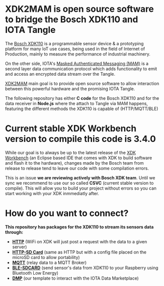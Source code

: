 # XDK2MAM is open source software to bridge the Bosch XDK110 and IOTA Tangle

The [Bosch XDK110](https://xdk.bosch-connectivity.com) is a programmable sensor device & a prototyping platform for many IoT use cases, being used in the field of Internet of Production, mainly to measure the performance of industrial machinery.

On the other side, IOTA's [Masked Authenticated Messaging (MAM)](https://blog.iota.org/introducing-masked-authenticated-messaging-e55c1822d50e) is a second layer data communication protocol which adds functionality to emit and access an encrypted data stream over the Tangle.

[XDK2MAM](https://xdk2mam.io) main goal is to provide open source software to allow interaction between this powerful hardware and the promising IOTA Tangle.

The following repository has either **C code** for the Bosch XDK110 and for the data receiver in **Node.js** where the attach to Tangle via MAM happens, featuring the different methods the XDK110 is capable of (HTTP/MQTT/BLE)

# Current stable XDK Workbench version to compile this code is 3.4.0

While our goal is to always be up to the latest release of the [XDK Workbench](https://xdk.bosch-connectivity.com/software-downloads) (an Eclipse based IDE that comes with XDK to build software and flash it to the hardware), changes made by the Bosch team from release to release tend to leave our code with some compilation errors. 

This is an issue **we are reviewing actively with Bosch XDK team**. Until we sync we recommend to use our so called **CSVC** (current stable version to compile). This will allow you to build your project without errors so you can start working with your XDK inmmediatly after.

# How do you want to connect?

**This repository has packages for the XDK110 to stream its sensors data through:**

- **[HTTP](https://github.com/xdk2mam/xdk2mam/tree/master/http)** (WiFi on XDK will just post a request with the data to a given server)
- **[HTTP-SD Card](https://github.com/xdk2mam/xdk2mam/tree/master/http-sdcard)** (same as HTTP but with a config file placed on the microSD card to allow portability)
- **[MQTT](https://github.com/xdk2mam/xdk2mam/tree/master/mqtt)** (relay data to a MQTT Broker)
- **[BLE-SDCARD](https://github.com/xdk2mam/xdk2mam/tree/master/ble-sdcard)** (send sensor's data from XDK110 to your Raspberry using Bluetooth Low Energy)
- **[DMP](https://github.com/xdk2mam/xdk2mam/tree/master/dmp)** (our template to interact with the IOTA Data Marketplace)
